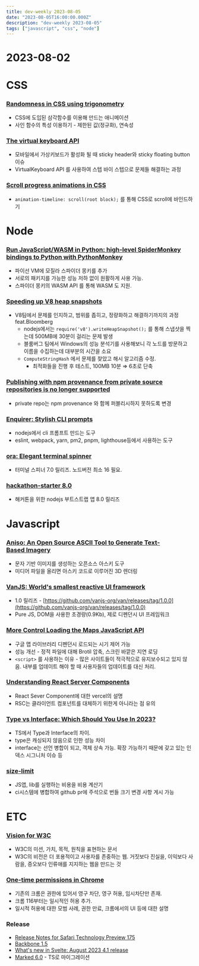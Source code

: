 ```yaml
---
title: dev-weekly 2023-08-05
date: "2023-08-05T16:00:00.000Z"
description: "dev-weekly 2023-08-05"
tags: ["javascript", "css", "node"]
---
```

# 2023-08-02

# CSS

### **[Randomness in CSS using trigonometry](https://hypersphere.blog/blog/randomness-in-css-using-trigonometry/)**

- CSS에 도입된 삼각함수를 이용해 만드는 애니메이션
- 사인 함수의 특성 이용하기 - 제한된 값(정규화), 연속성

### **[The virtual keyboard API](https://ishadeed.com/article/virtual-keyboard-api/)**

- 모바일에서 가상키보드가 활성화 될 때 sticky header와 sticky floating button 이슈
- VirtualKeyboard API 를 사용하여 스텝 바이 스텝으로 문제들 해결하는 과정

### **[Scroll progress animations in CSS](https://developer.mozilla.org/en-US/blog/scroll-progress-animations-in-css/)**

- `animation-timeline: scroll(root block);` 를 통해 CSS로 scroll에 바인드하기

# Node

### **[Run JavaScript/WASM in Python: high-level SpiderMonkey bindings to Python with PythonMonkey](https://medium.com/@willkantorpringle/pythonmonkey-javascript-wasm-interop-in-python-using-spidermonkey-bindings-4a8efce2e598)**

- 파이선 VM에 모질라 스파이더 몽키를 추가
- 서로의 패키지를 가능한 성능 저하 없이 원활하게 사용 가능.
- 스파이더 몽키의 WASM API 를 통해 WASM 도 지원.

### **[Speeding up V8 heap snapshots](https://v8.dev/blog/speeding-up-v8-heap-snapshots)**

- V8팀에서 문제를 인지하고, 범위를 좁히고, 정량화하고 해결하기까지의 과정 feat.Bloomberg
    - nodejs에서는 `require('v8').writeHeapSnapshot();` 를 통해 스냅샷을 찍는데 500MB에 30분이 걸리는 문제 발생
    - 블룸버그 팀에서 Windows의 성능 분석기를 사용해보니 각 노드를 방문하고 이름을 수집하는데 대부분의 시간을 소요
    - `ComputeStringHash` 에서 문제를 찾았고 해시 알고리즘 수정.
        - 최적화들을 진행 후 테스트, 100MB 10분 ⇒ 6초로 단축

### **[Publishing with npm provenance from private source repositories is no longer supported](https://github.blog/changelog/2023-07-26-publishing-with-npm-provenance-from-private-source-repositories-is-no-longer-supported/)**

- private repo는 npm provenance 와 함께 퍼블리시하지 못하도록 변경

### **[Enquirer: Stylish CLI prompts](https://github.com/enquirer/enquirer)**

- nodejs에서 cli 프롬프트 만드는 도구
- eslint, webpack, yarn, pm2, pnpm, lighthouse등에서 사용하는 도구

### **[ora: Elegant terminal spinner](https://www.notion.so/2023-08-02-a317ed7369a44645bab4b3f7f4021d1d?pvs=21)**

- 터미널 스피너 7.0 릴리즈. 노드버전 최소 16 필요.

### **[hackathon-starter 8.0](https://github.com/sahat/hackathon-starter/releases/tag/8.0.0)**

- 해커톤을 위한 nodejs 부트스트랩 앱 8.0 릴리즈

# Javascript

### **[Aniso: An Open Source ASCII Tool to Generate Text-Based Imagery](https://aniso.studiofreight.com/)**

- 문자 기반 이미지를 생성하는 오픈소스 아스키 도구
- 미디어 파일을 올리면 아스키 코드로 이루어진 3D 렌더링

### **[VanJS: World's smallest reactive UI framework](https://vanjs.org/)**

- 1.0 릴리즈 - [https://github.com/vanjs-org/van/releases/tag/1.0.0](https://github.com/vanjs-org/van/releases/tag/1.0.0)
- Pure JS, DOM을 사용한 초경량(0.9Kb), 제로 디펜던시 UI 프레임워크

### **[More Control Loading the Maps JavaScript API](https://cloud.google.com/blog/products/maps-platform/more-control-loading-maps-javascript-api?hl=en)**

- 구글 맵 라이브러리 디펜던시 로드되는 시기 제어 가능
- 성능 개선 - 정적 파일에 대해 Brotil 압축, 스크린 바깥은 지연 로딩
- `<script>` 를 사용하는 이유 - 많은 사이트들이 적극적으로 유지보수되고 있지 않음. 내부를 업데이트 해야 할 때 사용자들의 업데이트를 대신 처리.

### **[Understanding React Server Components](https://vercel.com/blog/understanding-react-server-components)**

- React Sever Component에 대한 vercel의 설명
- RSC는 클라이언트 컴포넌트를 대체하기 위한게 아니라는 점 유의

### **[Type vs Interface: Which Should You Use In 2023?](https://www.totaltypescript.com/type-vs-interface-which-should-you-use)**

- TS에서 Type과 Interface의 차이.
- type은 캐싱되지 않음으로 인한 성능 차이
- interface는 선언 병합이 되고, 객체 상속 가능. 확장 가능하기 때문에 갖고 있는 인덱스 시그니처 이슈 등

### **[size-limit](https://github.com/ai/size-limit)**

- JS앱, lib를 실행하는 비용을 비용 계산기
- ci시스템에 병합하여 github pr에 주석으로 번들 크기 변경 사항 게시 가능

# ETC

### **[Vision for W3C](https://www.w3.org/TR/2023/DNOTE-w3c-vision-20230725/)**

- W3C의 미션, 가치, 목적, 원칙을 표현하는 문서
- W3C의 비전은 더 포용적이고 사용자를 존중하는 웹. 거짓보다 진실을, 이익보다 사람을, 증오보다 인류애를 지지하는 웹을 만드는 것

### **[One-time permissions in Chrome](https://developer.chrome.com/blog/one-time-permissions/)**

- 기존의 크롬은 권한에 있어서 영구 차단, 영구 허용, 임시차단만 존재.
- 크롬 116부터는 일시적인 허용 추가.
- 일시적 허용에 대한 모범 사례, 권한 만료, 크롬에서의 UI 등에 대한 설명

### Release

- [Release Notes for Safari Technology Preview 175](https://webkit.org/blog/14398/release-notes-for-safari-technology-preview-175/)
- [Backbone 1.5](https://github.com/jashkenas/backbone/compare/1.4.1...1.5.0)
- [What's new in Svelte: August 2023 4.1 release](https://svelte.dev/blog/whats-new-in-svelte-august-2023)
- [Marked 6.0](https://github.com/markedjs/marked/releases/tag/v6.0.0) - TS로 마이그레이션